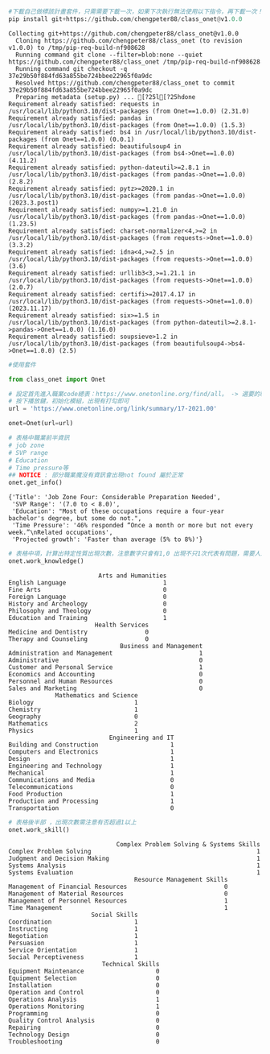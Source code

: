 ```python
#下載自己做標該計畫套件，只需需要下載一次，如果下次執行無法使用以下指令，再下載一次！
pip install git+https://github.com/chengpeter88/class_onet@v1.0.0
```

    Collecting git+https://github.com/chengpeter88/class_onet@v1.0.0
      Cloning https://github.com/chengpeter88/class_onet (to revision v1.0.0) to /tmp/pip-req-build-nf908628
      Running command git clone --filter=blob:none --quiet https://github.com/chengpeter88/class_onet /tmp/pip-req-build-nf908628
      Running command git checkout -q 37e29b50f884fd63a855be724bbee22965f0a9dc
      Resolved https://github.com/chengpeter88/class_onet to commit 37e29b50f884fd63a855be724bbee22965f0a9dc
      Preparing metadata (setup.py) ... [?25l[?25hdone
    Requirement already satisfied: requests in /usr/local/lib/python3.10/dist-packages (from Onet==1.0.0) (2.31.0)
    Requirement already satisfied: pandas in /usr/local/lib/python3.10/dist-packages (from Onet==1.0.0) (1.5.3)
    Requirement already satisfied: bs4 in /usr/local/lib/python3.10/dist-packages (from Onet==1.0.0) (0.0.1)
    Requirement already satisfied: beautifulsoup4 in /usr/local/lib/python3.10/dist-packages (from bs4->Onet==1.0.0) (4.11.2)
    Requirement already satisfied: python-dateutil>=2.8.1 in /usr/local/lib/python3.10/dist-packages (from pandas->Onet==1.0.0) (2.8.2)
    Requirement already satisfied: pytz>=2020.1 in /usr/local/lib/python3.10/dist-packages (from pandas->Onet==1.0.0) (2023.3.post1)
    Requirement already satisfied: numpy>=1.21.0 in /usr/local/lib/python3.10/dist-packages (from pandas->Onet==1.0.0) (1.23.5)
    Requirement already satisfied: charset-normalizer<4,>=2 in /usr/local/lib/python3.10/dist-packages (from requests->Onet==1.0.0) (3.3.2)
    Requirement already satisfied: idna<4,>=2.5 in /usr/local/lib/python3.10/dist-packages (from requests->Onet==1.0.0) (3.6)
    Requirement already satisfied: urllib3<3,>=1.21.1 in /usr/local/lib/python3.10/dist-packages (from requests->Onet==1.0.0) (2.0.7)
    Requirement already satisfied: certifi>=2017.4.17 in /usr/local/lib/python3.10/dist-packages (from requests->Onet==1.0.0) (2023.11.17)
    Requirement already satisfied: six>=1.5 in /usr/local/lib/python3.10/dist-packages (from python-dateutil>=2.8.1->pandas->Onet==1.0.0) (1.16.0)
    Requirement already satisfied: soupsieve>1.2 in /usr/local/lib/python3.10/dist-packages (from beautifulsoup4->bs4->Onet==1.0.0) (2.5)



```python
#使用套件

from class_onet import Onet
```


```python
# 設定首先進入職業code總表：https://www.onetonline.org/find/all。 -> 選要的職業EX:Agricultural Engineers -> copy web link to url 可以替換
# 按下播放鍵，初始化模組，出現有打勾即可
url = 'https://www.onetonline.org/link/summary/17-2021.00'

onet=Onet(url=url)
```


```python
# 表格中職業前半資訊
# job zone
# SVP range
# Education
# Time pressure等
## NOTICE : 部分職業魔沒有資訊會出現not found 屬於正常
onet.get_info()
```




    {'Title': 'Job Zone Four: Considerable Preparation Needed',
     'SVP Range': '(7.0 to < 8.0)',
     'Education': "Most of these occupations require a four-year bachelor's degree, but some do not.",
     'Time Pressure': '46% responded “Once a month or more but not every week.”\nRelated occupations',
     'Projected growth': 'Faster than average (5% to 8%)'}




```python
# 表格中項，計算出特定性質出現次數，注意數字只會有1,0 出現不只1次代表有問題，需要人工檢查
onet.work_knowledge()
```

                             Arts and Humanities
    English Language                           1
    Fine Arts                                  0
    Foreign Language                           0
    History and Archeology                     0
    Philosophy and Theology                    0
    Education and Training                     1
                            Health Services
    Medicine and Dentistry                0
    Therapy and Counseling                0
                                   Business and Management
    Administration and Management                        1
    Administrative                                       0
    Customer and Personal Service                        1
    Economics and Accounting                             0
    Personnel and Human Resources                        0
    Sales and Marketing                                  0
                 Mathematics and Science
    Biology                            1
    Chemistry                          1
    Geography                          0
    Mathematics                        2
    Physics                            1
                                Engineering and IT
    Building and Construction                    1
    Computers and Electronics                    1
    Design                                       1
    Engineering and Technology                   1
    Mechanical                                   1
    Communications and Media                     0
    Telecommunications                           0
    Food Production                              1
    Production and Processing                    1
    Transportation                               0



```python
# 表格後半部 ，出現次數需注意有否超過1以上
onet.work_skill()
```

                                  Complex Problem Solving & Systems Skills
    Complex Problem Solving                                              1
    Judgment and Decision Making                                         1
    Systems Analysis                                                     1
    Systems Evaluation                                                   1
                                       Resource Management Skills
    Management of Financial Resources                           0
    Management of Material Resources                            0
    Management of Personnel Resources                           1
    Time Management                                             1
                           Social Skills
    Coordination                       1
    Instructing                        1
    Negotiation                        1
    Persuasion                         1
    Service Orientation                1
    Social Perceptiveness              1
                              Technical Skills
    Equipment Maintenance                    0
    Equipment Selection                      0
    Installation                             0
    Operation and Control                    0
    Operations Analysis                      1
    Operations Monitoring                    1
    Programming                              0
    Quality Control Analysis                 0
    Repairing                                0
    Technology Design                        0
    Troubleshooting                          0



```python

```
